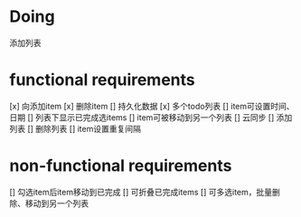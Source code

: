 # Doing
添加列表

# functional requirements
[x] 向添加item
[x] 删除item
[] 持久化数据
[x] 多个todo列表
[] item可设置时间、日期
[] 列表下显示已完成选items
[] item可被移动到另一个列表
[] 云同步
[] 添加列表
[] 删除列表
[] item设置重复间隔

# non-functional requirements
[] 勾选item后item移动到已完成
[] 可折叠已完成items
[] 可多选item，批量删除、移动到另一个列表

